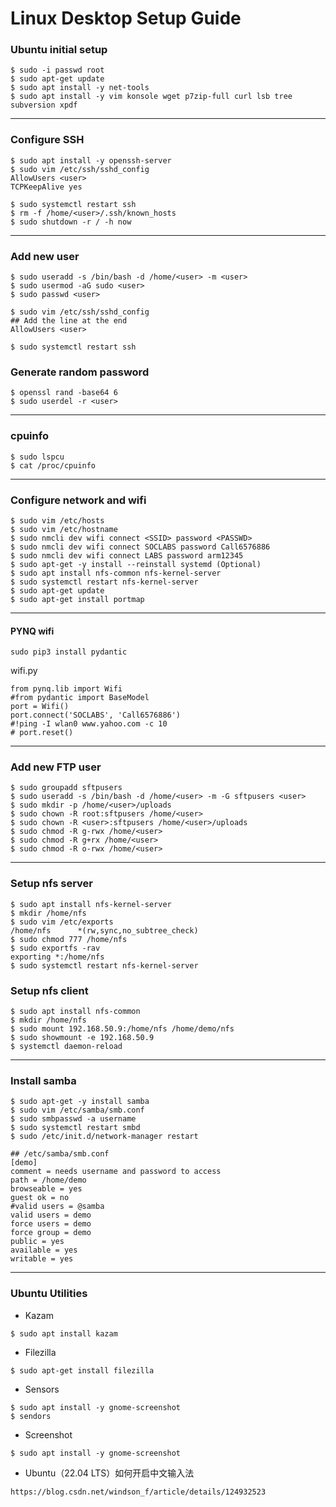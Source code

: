 # Linux Desktop Setup Guide

### Ubuntu initial setup
```
$ sudo -i passwd root
$ sudo apt-get update
$ sudo apt install -y net-tools
$ sudo apt install -y vim konsole wget p7zip-full curl lsb tree subversion xpdf
```

---
### Configure SSH
```
$ sudo apt install -y openssh-server
$ sudo vim /etc/ssh/sshd_config 
AllowUsers <user>
TCPKeepAlive yes
```
```
$ sudo systemctl restart ssh
$ rm -f /home/<user>/.ssh/known_hosts
$ sudo shutdown -r / -h now
```

---
### Add new user
```
$ sudo useradd -s /bin/bash -d /home/<user> -m <user>
$ sudo usermod -aG sudo <user>
$ sudo passwd <user>
```
```
$ sudo vim /etc/ssh/sshd_config
## Add the line at the end
AllowUsers <user>
```
```
$ sudo systemctl restart ssh
```

### Generate random password
```
$ openssl rand -base64 6
$ sudo userdel -r <user>
```

---
### cpuinfo
```
$ sudo lspcu
$ cat /proc/cpuinfo
```

---
### Configure network and wifi
```
$ sudo vim /etc/hosts 
$ sudo vim /etc/hostname
$ sudo nmcli dev wifi connect <SSID> password <PASSWD>
$ sudo nmcli dev wifi connect SOCLABS password Call6576886
$ sudo nmcli dev wifi connect LABS password arm12345
$ sudo apt-get -y install --reinstall systemd (Optional)
$ sudo apt install nfs-common nfs-kernel-server
$ sudo systemctl restart nfs-kernel-server
$ sudo apt-get update
$ sudo apt-get install portmap
```

---
#### PYNQ wifi
```
sudo pip3 install pydantic
```

wifi.py
```
from pynq.lib import Wifi
#from pydantic import BaseModel
port = Wifi()
port.connect('SOCLABS', 'Call6576886')
#!ping -I wlan0 www.yahoo.com -c 10
# port.reset()
```

---
### Add new FTP user
```
$ sudo groupadd sftpusers
$ sudo useradd -s /bin/bash -d /home/<user> -m -G sftpusers <user>
$ sudo mkdir -p /home/<user>/uploads
$ sudo chown -R root:sftpusers /home/<user>
$ sudo chown -R <user>:sftpusers /home/<user>/uploads
$ sudo chmod -R g-rwx /home/<user>
$ sudo chmod -R g+rx /home/<user>
$ sudo chmod -R o-rwx /home/<user>
```

---
### Setup nfs server
```
$ sudo apt install nfs-kernel-server
$ mkdir /home/nfs
$ sudo vim /etc/exports
/home/nfs      *(rw,sync,no_subtree_check)
$ sudo chmod 777 /home/nfs
$ sudo exportfs -rav
exporting *:/home/nfs
$ sudo systemctl restart nfs-kernel-server
```

### Setup nfs client
```
$ sudo apt install nfs-common
$ mkdir /home/nfs
$ sudo mount 192.168.50.9:/home/nfs /home/demo/nfs
$ sudo showmount -e 192.168.50.9
$ systemctl daemon-reload
```

---
### Install samba
```
$ sudo apt-get -y install samba
$ sudo vim /etc/samba/smb.conf
$ sudo smbpasswd -a username
$ sudo systemctl restart smbd
$ sudo /etc/init.d/network-manager restart
```

```
## /etc/samba/smb.conf
[demo]
comment = needs username and password to access
path = /home/demo
browseable = yes
guest ok = no
#valid users = @samba
valid users = demo
force users = demo
force group = demo
public = yes
available = yes
writable = yes
```

---
### Ubuntu Utilities
* Kazam
```
$ sudo apt install kazam
```
* Filezilla
```
$ sudo apt-get install filezilla
```
* Sensors
```
$ sudo apt install -y gnome-screenshot
$ sendors
```
* Screenshot
```
$ sudo apt install -y gnome-screenshot
```
* Ubuntu（22.04 LTS）如何开启中文输入法
```
https://blog.csdn.net/windson_f/article/details/124932523 
```
